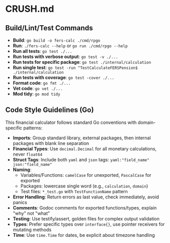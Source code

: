 # CRUSH.md

## Build/Lint/Test Commands

- **Build**: `go build -o fers-calc ./cmd/rpgo`
- **Run**: `./fers-calc --help` or `go run ./cmd/rpgo --help`
- **Run all tests**: `go test ./...`
- **Run tests with verbose output**: `go test -v ./...`
- **Run tests for specific package**: `go test ./internal/calculation`
- **Run single test**: `go test -run ^TestCalculateFERSPension$ ./internal/calculation`
- **Run tests with coverage**: `go test -cover ./...`
- **Format code**: `go fmt ./...`
- **Vet code**: `go vet ./...`
- **Mod tidy**: `go mod tidy`

## Code Style Guidelines (Go)

This financial calculator follows standard Go conventions with domain-specific patterns:

- **Imports**: Group standard library, external packages, then internal packages with blank line separation
- **Financial Types**: Use `decimal.Decimal` for all monetary calculations, never `float64`
- **Struct Tags**: Include both `yaml` and `json` tags: `yaml:"field_name" json:"field_name"`
- **Naming**: 
  - Variables/Functions: `camelCase` for unexported, `PascalCase` for exported
  - Packages: lowercase single word (e.g., `calculation`, `domain`)
  - Test files: `*_test.go` with `TestFunctionName` pattern
- **Error Handling**: Return errors as last value, check immediately, avoid panics
- **Comments**: Godoc comments for exported functions/types, explain "why" not "what"
- **Testing**: Use testify/assert, golden files for complex output validation
- **Types**: Prefer specific types over `interface{}`, use pointer receivers for mutating methods
- **Time**: Use `time.Time` for dates, be explicit about timezone handling